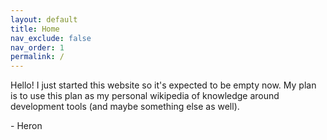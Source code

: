 ```yaml
---
layout: default
title: Home
nav_exclude: false
nav_order: 1
permalink: /
---
```


Hello! I just started this website so it's expected to be empty now. My plan
is to use this plan as my personal wikipedia of knowledge around development
tools (and maybe something else as well).

\- Heron
